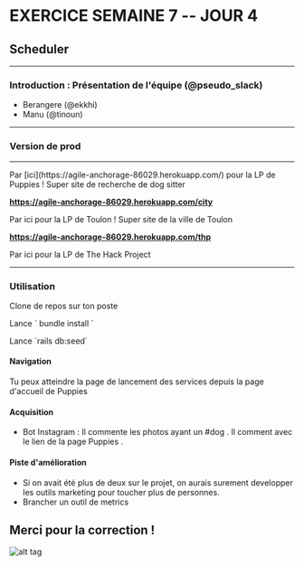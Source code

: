 # EXERCICE SEMAINE 7 -- JOUR 4
## Scheduler

-------------

### Introduction : Présentation de l'équipe (@pseudo_slack)
- Berangere (@ekkhi)
- Manu (@tinoun)

------------

### Version de prod

****
<p>Par [ici](https://agile-anchorage-86029.herokuapp.com/) pour la LP de Puppies ! Super site de recherche de dog sitter</p>

**https://agile-anchorage-86029.herokuapp.com/city**
<p>Par ici pour la LP de Toulon ! Super site de la ville de Toulon</p>

**https://agile-anchorage-86029.herokuapp.com/thp**
<p>Par ici pour la LP de The Hack Project</p>


------------

### Utilisation 

<p>Clone de repos sur ton poste</p>

<p>Lance ` bundle install `</p>

<p>Lance `rails db:seed` </p>

#### Navigation
<p>
	Tu peux atteindre la page de lancement des services depuis la page d'accueil de Puppies
</p>

#### Acquisition

- Bot Instagram : Il commente les photos ayant un #dog . Il comment avec le lien de la page Puppies .
    
#### Piste d'amélioration

    
   - Si on avait été plus de deux sur le projet, on aurais surement developper les outils marketing pour toucher plus de personnes.
   - Brancher un outil de metrics



## Merci pour la correction ! 


![alt tag](https://user-images.githubusercontent.com/37908682/38898586-acc9ed70-4295-11e8-9433-fa83027043be.png)
